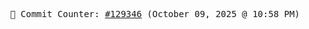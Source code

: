 <p align="center">
    <samp>
        📮 Commit Counter: <a href="https://github.com/Javascript-void0/Javascript-void0/commits/main">#129346</a> (October 09, 2025 @ 10:58 PM)
    </samp>
</p>